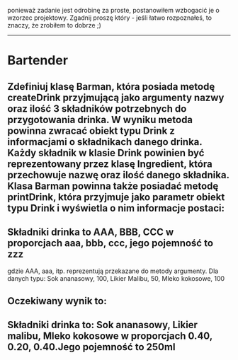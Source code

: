 ponieważ zadanie jest odrobinę za proste, postanowiłem wzbogacić je o wzorzec projektowy. 
Zgadnij proszę który - jeśli łatwo rozpoznałeś, to znaczy, że zrobiłem to dobrze ;)     

-------------------------------------------------------------------------------------------
# Bartender

Zdefiniuj klasę Barman, która posiada metodę createDrink przyjmującą jako argumenty 
nazwy oraz ilość 3 składników potrzebnych do przygotowania drinka. 
W wyniku metoda powinna zwracać obiekt typu Drink z informacjami o składnikach danego drinka. 
Każdy składnik w klasie Drink powinien być reprezentowany przez klasę Ingredient, 
która przechowuje nazwę oraz ilość danego składnika.
Klasa Barman powinna także posiadać metodę printDrink, która przyjmuje jako parametr obiekt typu Drink 
i wyświetla o nim informacje postaci:
--------------------------------------------------------------------------------------------
Składniki drinka to AAA, BBB, CCC w proporcjach aaa, bbb, ccc, jego pojemność to zzz
--------------------------------------------------------------------------------------------
gdzie AAA, aaa, itp. reprezentują przekazane do metody argumenty.
Dla danych typu:
Sok ananasowy, 100, Likier Malibu, 50, Mleko kokosowe, 100

Oczekiwany wynik to:
--------------------------------------------------------------------------------------------
Składniki drinka to: Sok ananasowy, Likier malibu, Mleko kokosowe w proporcjach 0.40, 0.20, 0.40.Jego pojemność to 250ml
--------------------------------------------------------------------------------------------
